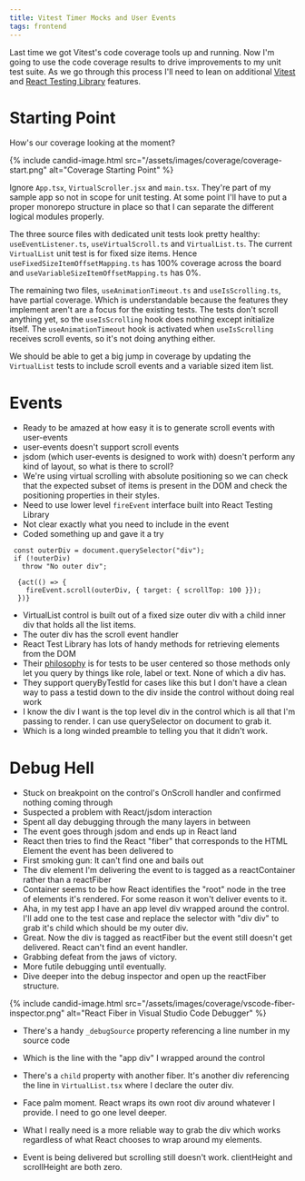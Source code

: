 ```yaml
---
title: Vitest Timer Mocks and User Events
tags: frontend
---
```


Last time we got Vitest's code coverage tools up and running. Now I'm going to use the code coverage results to drive improvements to my unit test suite. As we go through this process I'll need to lean on additional [Vitest](https://vitest.dev/) and [React Testing Library](https://testing-library.com/docs/react-testing-library/intro/) features.

# Starting Point

How's our coverage looking at the moment?

{% include candid-image.html src="/assets/images/coverage/coverage-start.png" alt="Coverage Starting Point" %}

Ignore `App.tsx`, `VirtualScroller.jsx` and `main.tsx`. They're part of my sample app so not in scope for unit testing. At some point I'll have to put a proper monorepo structure in place so that I can separate the different logical modules properly.

The three source files with dedicated unit tests look pretty healthy: `useEventListener.ts`, `useVirtualScroll.ts` and `VirtualList.ts`. The current `VirtualList` unit test is for fixed size items. Hence `useFixedSizeItemOffsetMapping.ts` has 100% coverage across the board and `useVariableSizeItemOffsetMapping.ts` has 0%. 

The remaining two files, `useAnimationTimeout.ts` and `useIsScrolling.ts`, have partial coverage. Which is understandable because the features they implement aren't are a focus for the existing tests. The tests don't scroll anything yet, so the `useIsScrolling` hook does nothing except initialize itself. The `useAnimationTimeout` hook is activated when `useIsScrolling` receives scroll events, so it's not doing anything either.

We should be able to get a big jump in coverage by updating the `VirtualList` tests to include scroll events and a variable sized item list.

# Events

* Ready to be amazed at how easy it is to generate scroll events with user-events
* user-events doesn't support scroll events
* jsdom (which user-events is designed to work with) doesn't perform any kind of layout, so what is there to scroll?
* We're using virtual scrolling with absolute positioning so we can check that the expected subset of items is present in the DOM and check the positioning properties in their styles.
* Need to use lower level `fireEvent` interface built into React Testing Library
* Not clear exactly what you need to include in the event
* Coded something up and gave it a try

```
 const outerDiv = document.querySelector("div");
 if (!outerDiv)
   throw "No outer div";

  {act(() => {
    fireEvent.scroll(outerDiv, { target: { scrollTop: 100 }});
  })}
```

* VirtualList control is built out of a fixed size outer div with a child inner div that holds all the list items.
* The outer div has the scroll event handler
* React Test Library has lots of handy methods for retrieving elements from the DOM
* Their [philosophy](https://kentcdodds.com/blog/making-your-ui-tests-resilient-to-change) is for tests to be user centered so those methods only let you query by things like role, label or text. None of which a div has.
* They support queryByTestId for cases like this but I don't have a clean way to pass a testid down to the div inside the control without doing real work
* I know the div I want is the top level div in the control which is all that I'm passing to render. I can use querySelector on document to grab it.
* Which is a long winded preamble to telling you that it didn't work.

# Debug Hell

* Stuck on breakpoint on the control's OnScroll handler and confirmed nothing coming through
* Suspected a problem with React/jsdom interaction
* Spent all day debugging through the many layers in between
* The event goes through jsdom and ends up in React land
* React then tries to find the React "fiber" that corresponds to the HTML Element the event has been delivered to
* First smoking gun: It can't find one and bails out
* The div element I'm delivering the event to is tagged as a reactContainer rather than a reactFiber
* Container seems to be how React identifies the "root" node in the tree of elements it's rendered. For some reason it won't deliver events to it.
* Aha, in my test app I have an app level div wrapped around the control. I'll add one to the test case and replace the selector with "div div" to grab it's child which should be my outer div.
* Great. Now the div is tagged as reactFiber but the event still doesn't get delivered. React can't find an event handler.
* Grabbing defeat from the jaws of victory.
* More futile debugging until eventually.
* Dive deeper into the debug inspector and open up the reactFiber structure. 

{% include candid-image.html src="/assets/images/coverage/vscode-fiber-inspector.png" alt="React Fiber in Visual Studio Code Debugger" %}

* There's a handy `_debugSource` property referencing a line number in my source code
* Which is the line with the "app div" I wrapped around the control
* There's a `child` property with another fiber. It's another div referencing the line in `VirtualList.tsx` where I declare the outer div.
* Face palm moment. React wraps its own root div around whatever I provide. I need to go one level deeper.
* What I really need is a more reliable way to grab the div which works regardless of what React chooses to wrap around my elements.

* Event is being delivered but scrolling still doesn't work. clientHeight and scrollHeight are both zero.
